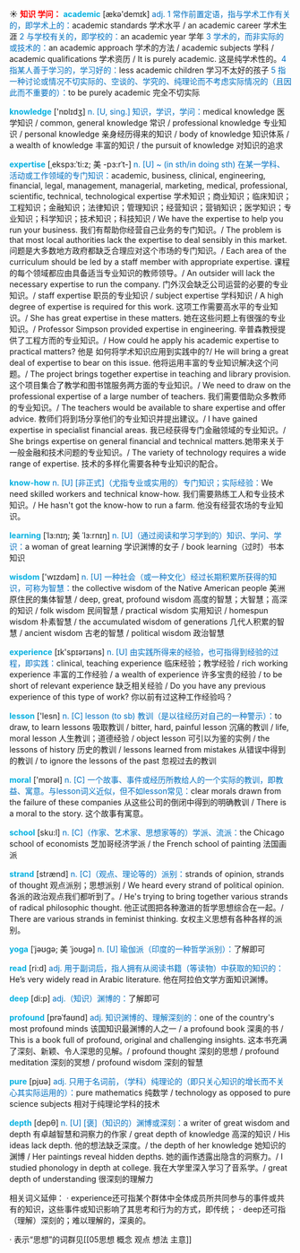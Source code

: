 ☀ <font color="red">**知识 学问：**</font>
<font color="sky blue">**academic**</font> [ækə'demɪk] 
<font color="#0070c0">adj. 1 常作前置定语，指与学术工作有关的，即学术上的：</font>academic standards 学术水平 / an academic career 学术生涯 <font color="#0070c0">2 与学校有关的，即学校的：</font>an academic year 学年 <font color="#0070c0">3 学术的，而非实际的或技术的：</font>an academic approach 学术的方法 / academic subjects 学科 / academic qualifications 学术资历 / It is purely academic. 这是纯学术性的。<font color="#0070c0">4 指某人善于学习的，学习好的：</font>less academic children 学习不太好的孩子 <font color="#0070c0">5 指一种讨论或情况不切实际的、空谈的、学究的、纯理论而不考虑实际情况的（且因此而不重要的）：</font>to be purely academic 完全不切实际

<font color="sky blue">**knowledge**</font> ['nɒlɪdӡ] 
<font color="#0070c0">n. [U, sing.] 知识，学识，学问：</font>medical knowledge 医学知识 / common, general knowledge 常识 / professional knowledge 专业知识 / personal knowledge 亲身经历得来的知识 / body of knowledge 知识体系 / a wealth of knowledge 丰富的知识 / the pursuit of knowledge 对知识的追求
                      
<font color="sky blue">**expertise**</font> [ˌekspɜ:ˈti:z; 美 -pɜ:rˈt-]
<font color="#0070c0">n. [U] ~ (in sth/in doing sth) 在某一学科、活动或工作领域的专门知识：</font>academic, business, clinical, engineering, financial, legal, management, managerial, marketing, medical, professional, scientific, technical, technological expertise 学术知识；商业知识；临床知识；工程知识；金融知识；法律知识；管理知识；经营知识；营销知识；医学知识；专业知识；科学知识；技术知识；科技知识 / We have the expertise to help you run your business. 我们有帮助你经营自己业务的专门知识。/ The problem is that most local authorities lack the expertise to deal sensibly in this market. 问题是大多数地方政府都缺乏合理应对这个市场的专门知识。/ Each area of the curriculum should be led by a staff member with appropriate expertise. 课程的每个领域都应由具备适当专业知识的教师领导。/ An outsider will lack the necessary expertise to run the company. 门外汉会缺乏公司运营的必要的专业知识。/ staff expertise 职员的专业知识 / subject expertise 学科知识 / A high degree of expertise is required for this work. 这项工作需要高水平的专业知识。/ She has great expertise in these matters. 她在这些问题上有很强的专业知识。/ Professor Simpson provided expertise in engineering. 辛普森教授提供了工程方而的专业知识。/ How could he apply his academic expertise to practical matters? 他是 如何将学术知识应用到实践中的?/ He will bring a great deal of expertise to bear on this issue. 他将运用丰富的专业知识解决这个问题。/ The project brings together expertise in teaching and library provision. 这个项目集合了教学和图书馆服务两方面的专业知识。/ We need to draw on the professional expertise of a large number of teachers. 我们需要借助众多教师的专业知识。/ The teachers would be available to share expertise and offer advice. 教师们将到场分享他们的专业知识并提出建议。/ I have gained expertise in specialist financial areas. 我已经获得专门金融领域的专业知识。/ She brings expertise on general financial and technical matters.她带来关于一般金融和技术问题的专业知识。/ The variety of technology requires a wide range of expertise. 技术的多样化需要各种专业知识的配合。
           
<font color="sky blue">**know-how**</font>
<font color="#0070c0">n. [U] [非正式]（尤指专业或实用的）专门知识；实际经验：</font>We need skilled workers and technical know-how. 我们需要熟练工人和专业技术知识。/ He hasn't got the know-how to run a farm. 他没有经营农场的专业知识。

<font color="sky blue">**learning**</font> [ˈlɜ:nɪŋ; 美 ˈlɜ:rnɪŋ]
<font color="#0070c0">n. [U]（通过阅读和学习学到的）知识、学问、学识：</font>a woman of great learning 学识渊博的女子 / book learning（过时）书本知识

<font color="sky blue">**wisdom**</font> ['wɪzdəm] 
<font color="#0070c0">n. [U] 一种社会（或一种文化）经过长期积累所获得的知识，可称为智慧：</font>the collective wisdom of the Native American people 美洲原住民的集体智慧 / deep, great, profound wisdom 高度的智慧；大智慧；高深的知识 / folk wisdom 民间智慧 / practical wisdom 实用知识 / homespun wisdom 朴素智慧 / the accumulated wisdom of generations 几代人积累的智慧 / ancient wisdom 古老的智慧 / political wisdom 政治智慧

<font color="sky blue">**experience**</font> [ɪk'spɪərɪəns] 
<font color="#0070c0">n. [U] 由实践所得来的经验，也可指得到经验的过程，即实践：</font>clinical, teaching experience 临床经验；教学经验 / rich working experience 丰富的工作经验 / a wealth of experience 许多宝贵的经验 / to be short of relevant experience 缺乏相关经验 / Do you have any previous experience of this type of work? 你以前有过这种工作经验吗？ 

<font color="sky blue">**lesson**</font> ['lesn] 
<font color="#0070c0">n. [C] lesson (to sb) 教训（是以往经历对自己的一种警示）：</font>to draw, to learn lessons 吸取教训 / bitter, hard, painful lesson 沉痛的教训 / life, moral lesson 人生教训；道德经验 / object lesson 可引以为鉴的实例 / the lessons of history 历史的教训 / lessons learned from mistakes 从错误中得到的教训 / to ignore the lessons of the past 忽视过去的教训

<font color="sky blue">**moral**</font> ['mɒrəl] 
<font color="#0070c0">n. [C] 一个故事、事件或经历所教给人的一个实际的教训，即教益、寓意。与lesson词义近似，但不如lesson常见：</font>clear morals drawn from the failure of these companies 从这些公司的倒闭中得到的明确教训 / There is a moral to the story. 这个故事有寓意。

<font color="sky blue">**school**</font> [sku:l] 
<font color="#0070c0">n. [C]（作家、艺术家、思想家等的）学派、流派：</font>the Chicago school of economists 芝加哥经济学派 / the French school of painting 法国画派
           
<font color="sky blue">**strand**</font> [strænd]
<font color="#0070c0">n. [C]（观点、理论等的）派别：</font>strands of opinion, strands of thought 观点派别；思想派别 / We heard every strand of political opinion. 各派的政治观点我们都听到了。/ He's trying to bring together various strands of radical philosophic thought. 他正试图把各种激进的哲学思想综合在一起。/ There are various strands in feminist thinking. 女权主义思想有各种各样的派别。
           
<font color="sky blue">**yoga**</font> [ˈjəʊgə; 美 ˈjoʊgə]
<font color="#0070c0">n. [U] 瑜伽派（印度的一种哲学派别）：</font>了解即可

<font color="sky blue">**read**</font> [ri:d] 
<font color="#0070c0">adj. 用于副词后，指人拥有从阅读书籍（等读物）中获取的知识的：</font>He’s very widely read in Arabic literature. 他在阿拉伯文学方面知识渊博。

<font color="sky blue">**deep**</font> [di:p] 
<font color="#0070c0">adj.（知识）渊博的：</font>了解即可
           
<font color="sky blue">**profound**</font> [prəˈfaʊnd]
<font color="#0070c0">adj. 知识渊博的、理解深刻的：</font>one of the country's most profound minds 该国知识最渊博的人之一 / a profound book 深奥的书 / This is a book full of profound, original and challenging insights. 这本书充满了深刻、新颖、令人深思的见解。/ profound thought 深刻的思想 / profound meditation 深刻的冥想 / profound wisdom 深刻的智慧

<font color="sky blue">**pure**</font> [pjʊə] 
<font color="#0070c0">adj. 只用于名词前，（学科）纯理论的（即只关心知识的增长而不关心其实际运用的）：</font>pure mathematics 纯数学 / technology as opposed to pure science subjects 相对于纯理论学科的技术

<font color="sky blue">**depth**</font> [depθ] 
<font color="#0070c0">n. [U] [褒]（知识的）渊博或深刻：</font>a writer of great wisdom and depth 有卓越智慧和洞察力的作家 / great depth of knowledge 高深的知识 / His ideas lack depth. 他的想法缺乏深度。/ the depth of her knowledge 她知识的渊博 / Her paintings reveal hidden depths. 她的画作透露出隐含的洞察力。/ I studied phonology in depth at college. 我在大学里深入学习了音系学。/ great depth of understanding 很深刻的理解力

相关词义延伸：
· experience还可指某个群体中全体成员所共同参与的事件或共有的知识，这些事件或知识影响了其思考和行为的方式，即传统；
· deep还可指（理解）深刻的；难以理解的，深奥的。

· 表示“思想”的词群见[[05思想 概念 观点 想法 主意]]
